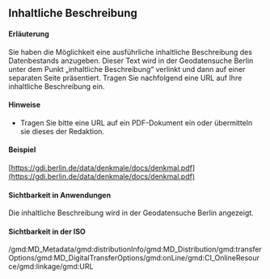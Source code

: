 ## Inhaltliche Beschreibung

#### Erläuterung
Sie haben die Möglichkeit eine ausführliche inhaltliche Beschreibung des Datenbestands anzugeben. Dieser Text wird in der Geodatensuche Berlin unter dem Punkt „inhaltliche Beschreibung“ verlinkt und dann auf einer separaten Seite präsentiert. Tragen Sie nachfolgend eine URL auf Ihre inhaltliche Beschreibung ein.

#### Hinweise
* Tragen Sie bitte eine URL auf ein PDF-Dokument ein oder übermitteln sie dieses der Redaktion.

#### Beispiel
[https://gdi.berlin.de/data/denkmale/docs/denkmal.pdf](https://gdi.berlin.de/data/denkmale/docs/denkmal.pdf)

#### Sichtbarkeit in Anwendungen
Die inhaltliche Beschreibung wird in der Geodatensuche Berlin angezeigt.

#### Sichtbarkeit in der ISO
/gmd:MD_Metadata/gmd:distributionInfo/gmd:MD_Distribution/gmd:transferOptions/gmd:MD_DigitalTransferOptions/gmd:onLine/gmd:CI_OnlineResource/gmd:linkage/gmd:URL
